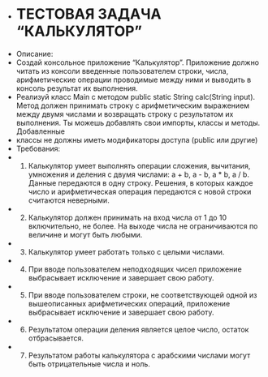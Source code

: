 + # ТЕСТОВАЯ ЗАДАЧА “КАЛЬКУЛЯТОР”
+ Описание:
+ Создай консольное приложение “Калькулятор”. Приложение должно читать из консоли введенные пользователем строки, числа, арифметические операции проводимые между ними и выводить в консоль результат их выполнения.
+ Реализуй класс Main с методом public static String calc(String input). Метод должен принимать строку с арифметическим выражением между двумя числами и возвращать строку с результатом их выполнения. Ты можешь добавлять свои импорты, классы и методы. Добавленные 
+ классы не должны иметь модификаторы доступа (public или другие)
+ Требования:
+ 1. Калькулятор умеет выполнять операции сложения, вычитания, умножения и деления с двумя числами: a + b, a - b, a * b, a / b. Данные передаются в одну строку. Решения, в которых каждое число и арифметическая операция передаются с новой строки считаются неверными.
+ 2. Калькулятор должен принимать на вход числа от 1 до 10 включительно, не более. На выходе числа не ограничиваются по величине и могут быть любыми.
+ 3. Калькулятор умеет работать только с целыми числами.
+ 4. При вводе пользователем неподходящих чисел приложение выбрасывает исключение и завершает свою работу.
+ 5. При вводе пользователем строки, не соответствующей одной из вышеописанных арифметических операций, приложение выбрасывает исключение и завершает свою работу.
+ 6. Результатом операции деления является целое число, остаток отбрасывается. 
+ 7. Результатом работы калькулятора с арабскими числами могут быть отрицательные числа и ноль.
